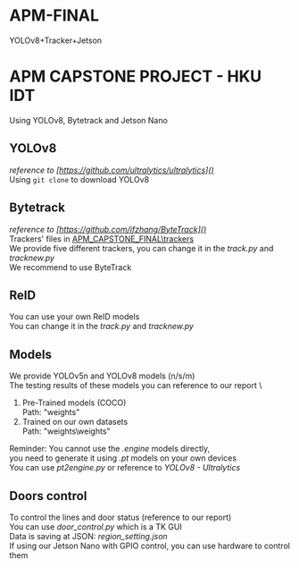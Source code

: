 # APM-FINAL
YOLOv8+Tracker+Jetson
# **APM CAPSTONE PROJECT - HKU IDT**

Using YOLOv8, Bytetrack and Jetson Nano

## YOLOv8
_reference to [https://github.com/ultralytics/ultralytics]()_ \
Using `git clone` to download YOLOv8 

## Bytetrack
_reference to [https://github.com/ifzhang/ByteTrack]()_ \
Trackers' files in [APM_CAPSTONE_FINAL\trackers]() \
We provide five different trackers, you can change it in the _track.py_ and _tracknew.py_ \
We recommend to use ByteTrack

## ReID
You can use your own ReID models \
You can change it in the _track.py_ and _tracknew.py_ 

## Models
We provide YOLOv5n and YOLOv8 models (n/s/m) \
The testing results of these models you can reference to our report \

1. Pre-Trained models (COCO)\
Path: "weights"
2. Trained on our own datasets \
Path: "weights\weights"

Reminder: You cannot use the _.engine_ models directly, \
you need to generate it using _.pt_ models on your own devices \
You can use _pt2engine.py_ or reference to _YOLOv8 - Ultralytics_

## Doors control
To control the lines and door status (reference to our report) \
You can use _door_control.py_ which is a TK GUI \
Data is saving at JSON: _region_setting.json_ \
If using our Jetson Nano with GPIO control, you can use hardware to control them
